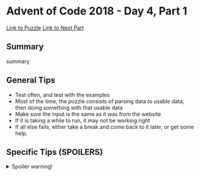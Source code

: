 # Advent of Code 2018 - Day 4, Part 1

[Link to Puzzle](https://adventofcode.com/2018/day/4)
[Link to Next Part](https://github.com/CodingAP/unofficial-aoc-syllabus/blob/main/years/2018/day4/part2.md)

## Summary
summary

## General Tips
- Test often, and test with the examples
- Most of the time, the puzzle consists of parsing data to usable data, then doing something with that usable data
- Make sure the input is the same as it was from the website
- If it is taking a while to run, it may not be working right
- If all else fails, either take a break and come back to it later, or get some help.

## Specific Tips (SPOILERS)
<details> <summary>Spoiler warning!</summary>

specific tips

</details>